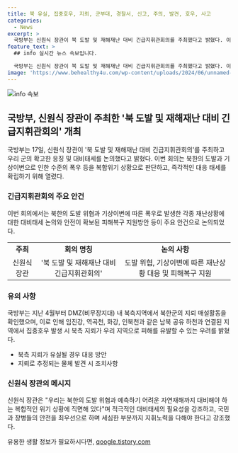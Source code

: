 ```yaml
---
title: 북 유실, 집중호우, 지뢰, 군부대, 경찰서, 신고, 주의, 발견, 호우, 사고
categories:
  - News
excerpt: >
  국방부는 신원식 장관이 북 도발 및 재해재난 대비 긴급지휘관회의를 주최했다고 밝혔다. 이번 회의는 북한의 도발과 기상이변으로 복합위기 상황을 고려해 각급 부대의 즉각대응 태세를 논의했으며, 재난대응태세와 피해복구 지원방안 등도 논의되었다. 또한, DMZ 내 북한군의 지뢰 매설활동과 관련하여 주의를 당부했다. 신원식 장관은 국민과 장병들의 안전을 최우선하고 대비태세를 강화해야 한다고 강조했다. (자료출처=정책브리핑 www.korea.kr)
feature_text: >
  ## info 실시간 뉴스 속보입니다.

  국방부는 신원식 장관이 북 도발 및 재해재난 대비 긴급지휘관회의를 주최했다고 밝혔다. 이번 회의는 북한의 도발과 기상이변으로 복합위기 상황을 고려해 각급 부대의 즉각대응 태세를 논의했으며, 재난대응태세와 피해복구 지원방안 등도 논의되었다. 또한, DMZ 내 북한군의 지뢰 매설활동과 관련하여 주의를 당부했다. 신원식 장관은 국민과 장병들의 안전을 최우선하고 대비태세를 강화해야 한다고 강조했다. (자료출처=정책브리핑 www.korea.kr)
image: 'https://www.behealthy4u.com/wp-content/uploads/2024/06/unnamed-file.png'
---
```


<p><img src="https://www.behealthy4u.com/wp-content/uploads/2024/06/unnamed-file.png" alt="info 속보" /></p>

<h2 data-ke-size="size26">국방부, 신원식 장관이 주최한 '북 도발 및 재해재난 대비 긴급지휘관회의' 개최</h2>

<p data-ke-size="size16">국방부는 17일, 신원식 장관이 '북 도발 및 재해재난 대비 긴급지휘관회의'를 주최하고 우리 군의 확고한 응징 및 대비태세를 논의했다고 밝혔다. 이번 회의는 북한의 도발과 기상이변으로 인한 수준의 폭우 등을 복합위기 상황으로 판단하고, 즉각적인 대응 태세를 확립하기 위해 열렸다.</p>

<h3>긴급지휘관회의 주요 안건</h3>

<p data-ke-size="size16">이번 회의에서는 북한의 도발 위협과 기상이변에 따른 폭우로 발생한 각종 재난상황에 대한 대비태세 논의와 안전이 확보된 피해복구 지원방안 등이 주요 안건으로 논의되었다.</p>

<table>
    <tr>
        <td style="text-align: center; height: 17px;"><b>주최</b></td>
        <td style="text-align: center; height: 17px;"><b>회의 명칭</b></td>
        <td style="text-align: center; height: 17px;"><b>논의 사항</b></td>
    </tr>
    <tr>
        <td style="text-align: center; height: 17px;">신원식 장관</td>
        <td style="text-align: center; height: 17px;">'북 도발 및 재해재난 대비 긴급지휘관회의'</td>
        <td style="text-align: center; height: 17px;">도발 위협, 기상이변에 따른 재난상황 대응 및 피해복구 지원</td>
    </tr>
</table>

<h3>유의 사항</h3>

<p data-ke-size="size16">국방부는 지난 4월부터 DMZ(비무장지대) 내 북측지역에서 북한군의 지뢰 매설활동을 확인했으며, 이로 인해 임진강, 역곡천, 화강, 인북천과 같은 남북 공유 하천과 연결된 지역에서 집중호우 발생 시 북측 지뢰가 우리 지역으로 피해를 유발할 수 있는 우려를 밝혔다.</p>

<ul>
    <li>북측 지뢰가 유실될 경우 대응 방안</li>
    <li>지뢰로 추정되는 물체 발견 시 조치사항</li>
</ul>

<h3>신원식 장관의 메시지</h3>

<p data-ke-size="size16">신원식 장관은 "우리는 북한의 도발 위협과 예측하기 어려운 자연재해까지 대비해야 하는 복합적인 위기 상황에 직면해 있다"며 적극적인 대비태세의 필요성을 강조하고, 국민과 장병들의 안전을 최우선으로 하며 세심한 부분까지 지휘노력을 다해야 한다고 강조했다.</p>
유용한 생활 정보가 필요하시다면, <a href="https://qoogle.tistory.com" rel="dofollow">qoogle.tistory.com</a>


